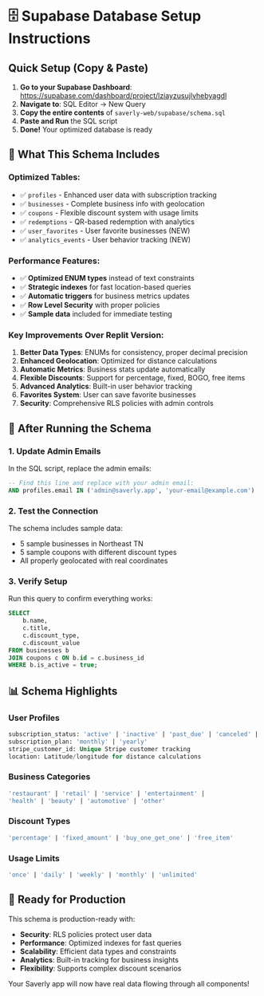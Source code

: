 # 🗄️ Supabase Database Setup Instructions

## Quick Setup (Copy & Paste)

1. **Go to your Supabase Dashboard**: https://supabase.com/dashboard/project/lziayzusujlvhebyagdl
2. **Navigate to**: SQL Editor → New Query
3. **Copy the entire contents** of `saverly-web/supabase/schema.sql`
4. **Paste and Run** the SQL script
5. **Done!** Your optimized database is ready

## 🚀 What This Schema Includes

### **Optimized Tables:**
- ✅ `profiles` - Enhanced user data with subscription tracking
- ✅ `businesses` - Complete business info with geolocation  
- ✅ `coupons` - Flexible discount system with usage limits
- ✅ `redemptions` - QR-based redemption with analytics
- ✅ `user_favorites` - User favorite businesses (NEW)
- ✅ `analytics_events` - User behavior tracking (NEW)

### **Performance Features:**
- ✅ **Optimized ENUM types** instead of text constraints
- ✅ **Strategic indexes** for fast location-based queries
- ✅ **Automatic triggers** for business metrics updates  
- ✅ **Row Level Security** with proper policies
- ✅ **Sample data** included for immediate testing

### **Key Improvements Over Replit Version:**
1. **Better Data Types**: ENUMs for consistency, proper decimal precision
2. **Enhanced Geolocation**: Optimized for distance calculations
3. **Automatic Metrics**: Business stats update automatically
4. **Flexible Discounts**: Support for percentage, fixed, BOGO, free items
5. **Advanced Analytics**: Built-in user behavior tracking
6. **Favorites System**: User can save favorite businesses
7. **Security**: Comprehensive RLS policies with admin controls

## 🔧 After Running the Schema

### 1. Update Admin Emails
In the SQL script, replace the admin emails:
```sql
-- Find this line and replace with your admin email:
AND profiles.email IN ('admin@saverly.app', 'your-email@example.com')
```

### 2. Test the Connection
The schema includes sample data:
- 5 sample businesses in Northeast TN
- 5 sample coupons with different discount types
- All properly geolocated with real coordinates

### 3. Verify Setup
Run this query to confirm everything works:
```sql
SELECT 
    b.name,
    c.title,
    c.discount_type,
    c.discount_value
FROM businesses b 
JOIN coupons c ON b.id = c.business_id 
WHERE b.is_active = true;
```

## 📊 Schema Highlights

### **User Profiles**
```sql
subscription_status: 'active' | 'inactive' | 'past_due' | 'canceled' | 'trialing'
subscription_plan: 'monthly' | 'yearly'  
stripe_customer_id: Unique Stripe customer tracking
location: Latitude/longitude for distance calculations
```

### **Business Categories**
```sql
'restaurant' | 'retail' | 'service' | 'entertainment' | 
'health' | 'beauty' | 'automotive' | 'other'
```

### **Discount Types**
```sql
'percentage' | 'fixed_amount' | 'buy_one_get_one' | 'free_item'
```

### **Usage Limits**
```sql
'once' | 'daily' | 'weekly' | 'monthly' | 'unlimited'
```

## 🎯 Ready for Production

This schema is production-ready with:
- **Security**: RLS policies protect user data
- **Performance**: Optimized indexes for fast queries
- **Scalability**: Efficient data types and constraints
- **Analytics**: Built-in tracking for business insights
- **Flexibility**: Supports complex discount scenarios

Your Saverly app will now have real data flowing through all components!